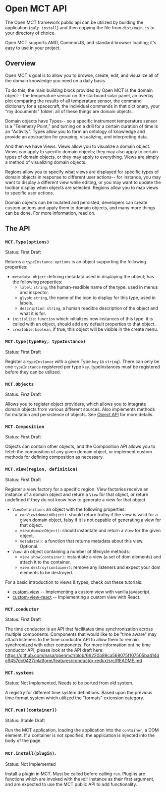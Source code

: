 # Open MCT API

The Open MCT framework public api can be utilized by building the application (`gulp install`) and then copying the file from `dist/main.js` to your directory
of choice.

Open MCT supports AMD, CommonJS, and standard browser loading; it's easy to use
in your project.

## Overview

Open MCT's goal is to allow you to browse, create, edit, and visualize all of the domain knowledge you need on a daily basis.  

To do this, the main building block provided by Open MCT is the domain object-- the temperature sensor on the starboard solar panel, an overlay plot comparing the results of all temperature sensor, the command dictionary for a spacecraft, the individual commands in that dictionary, your "my documents" folder: all of these things are domain objects. 

Domain objects have Types-- so a specific instrument temperature sensor is a "Telemetry Point," and turning on a drill for a certain duration of time is an "Activity".  Types allow you to form an ontology of knowledge and provide an abstraction for grouping, visualizing, and interpreting data.

And then we have Views.  Views allow you to visualize a domain object.  Views can apply to specific domain objects; they may also apply to certain types of domain objects, or they may apply to everything.  Views are simply a method of visualizing domain objects.

Regions allow you to specify what views are displayed for specific types of domain objects in response to different user actions-- for instance, you may want to display a different view while editing, or you may want to update the toolbar display when objects are selected.  Regions allow you to map views to specific user actions.

Domain objects can be mutated and persisted, developers can create custom actions and apply them to domain objects, and many more things can be done.  For more information, read on.

## The API

### `MCT.Type(options)`
Status: First Draft

Returns a `typeInstance`.  `options` is an object supporting the following properties:

* `metadata`: `object` defining metadata used in displaying the object; has the following properties:
  * `label`: `string`, the human-readible name of the type.  used in menus and inspector.
  * `glyph`: `string`, the name of the icon to display for this type, used in labels.
  * `description`: `string`, a human readible description of the object and what it is for.
* `initialize`: `function` which initializes new instances of this type.  it is called with an object, should add any default properties to that object.
* `creatable`: `boolean`, if true, this object will be visible in the create menu.

### `MCT.type(typeKey, typeInstance)`
Status: First Draft

Register a `typeInstance` with a given Type `key` (a `string`).  There can only be one `typeInstance` registered per type `key`.  typeInstances must be registered before they can be utilized.

### `MCT.Objects`
Status: First Draft

Allows you to register object providers, which allows you to integrate domain objects from various different sources.  Also implements methods for mutation and persistence of objects.  See [Object API](src/api/objects/README.md) for more details.

### `MCT.Composition`
Status: First Draft

Objects can contain other objects, and the Composition API allows you to fetch the composition of any given domain object, or implement custom methods for defining composition as necessary.  

### `MCT.view(region, definition)`
Status: First Draft

Register a view factory for a specific region.  View factories receive an instance of a domain object and return a `View` for that object, or return undefined if they do not know how to generate a view for that object.

* `ViewDefinition`: an object with the following properties:
    * `canView(domainObject)`: should return truthy if the view is valid for a given domain object, falsy if it is not capable of generating a view for that object.
    * `view(domainObject)`: should instantate and return a `View` for the given object.
    * `metadata()`: a function that returns metadata about this view.  Optional.
* `View`: an object containing a number of lifecycle methods:
    * `view.show(container)`:  instantiate a view (a set of dom elements) and attach it to the container.
    * `view.destroy(container)`:  remove any listeners and expect your dom elements to be destroyed.
    
For a basic introduction to views & types, check out these tutorials: 

* [custom-view](custom-view.html) -- Implementing a custom view with vanilla javascript.
* [custom-view-react](custom-view-react.html) -- Implementing a custom view with React.

### `MCT.conductor`
Status: First Draft

The time conductor is an API that facilitates time synchronization across multiple components.  Components that would like to be "time aware" may attach listeners to the time conductor API to allow them to remain synchronized with other components.  For more information ont he time conductor API, please look at the API draft here: https://github.com/nasa/openmct/blob/66220b89ca568075f107505ba414de9457dc0427/platform/features/conductor-redux/src/README.md

### `MCT.systems`
Status: Not Implemented, Needs to be ported from old system.

A registry for different time system definitions.  Based upon the previous time format system which utilized the "formats" extension category.  

### `MCT.run([container])`
Status: Stable Draft

Run the MCT application, loading the application into the `container`, a DOM element.  If a container is not specified, the application is injected into the body of the page.

### `MCT.install(plugin)`.
Status: Not Implemented

Install a plugin in MCT.  Must be called before calling `run`.  Plugins are functions which are invoked with the `MCT` instance as their first argument, and
are expected to use the MCT public API to add functionality.

